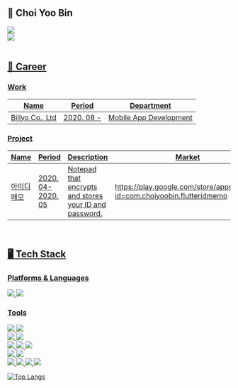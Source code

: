 ## 🫥 Choi Yoo Bin  
<a href="https://velog.io/@cyb9701" target="vlog"><img src="https://img.shields.io/badge/Velog-20C997?style=flat-square&logo=Velog&logoColor=white">  
<img src="https://img.shields.io/badge/cyb9701@gmail.com-EA4335?style=flat-square&logo=Gmail&logoColor=white">  
<br/> 
  
## 📝 Career  
### Work  
Name|Period|Department|
|---|---|---|
|[Billyo Co., Ltd](https://www.billyo.co.kr)|2020. 08 -|Mobile App Development|
  
### Project  
Name|Period|Description|Market|
|---|---|---|---|
|아이디 메모|2020. 04-2020. 05|Notepad that encrypts and stores your ID and password.|https://play.google.com/store/apps/details?id=com.choiyoobin.flutteridmemo| 
<br/>
  
## 🖥 Tech Stack  
### Platforms & Languages  

<img src="https://img.shields.io/badge/Flutter-02569B?style=flat-square&logo=Flutter&logoColor=white"> <img src="https://img.shields.io/badge/Dart-0175C2?style=flat-square&logo=Dart&logoColor=white">
  
### Tools  

<img src="https://img.shields.io/badge/App Store-0D96F6?style=flat-square&logo=App Store&logoColor=white"> <img src="https://img.shields.io/badge/Google Play-414141?style=flat-square&logo=Google Play&logoColor=white">  
<img src="https://img.shields.io/badge/Android Studio-3DDC84?style=flat-square&logo=Android Studio&logoColor=white"> <img src="https://img.shields.io/badge/Visual Studio-5C2D91?style=flat-square&logo=Visual Studio&logoColor=white">  
<img src="https://img.shields.io/badge/Firebase-FFCA28?style=flat-square&logo=Firebase&logoColor=white"> <img src="https://img.shields.io/badge/Codemagic-F45E3F?style=flat-square&logo=Codemagic&logoColor=white"> <img src="https://img.shields.io/badge/Cloudsmith-187EB6?style=flat-square&logo=Cloudsmith&logoColor=white">  
<img src="https://img.shields.io/badge/Sentry-362D59?style=flat-square&logo=Sentry&logoColor=white"> <img src="https://img.shields.io/badge/Google Analytics-E37400?style=flat-square&logo=Google Analytics&logoColor=white">  
<img src="https://img.shields.io/badge/Git-F05032?style=flat-square&logo=Git&logoColor=white"> <img src="https://img.shields.io/badge/GitHub-181717?style=flat-square&logo=GitHub&logoColor=white"> <img src="https://img.shields.io/badge/GitBook-3884FF?style=flat-square&logo=GitBook&logoColor=white"> <img src="https://img.shields.io/badge/Sourcetree-0052CC?style=flat-square&logo=Sourcetree&logoColor=white">  

![Top Langs](https://github-readme-stats.vercel.app/api/top-langs/?username=cyb9701&layout=compact)

